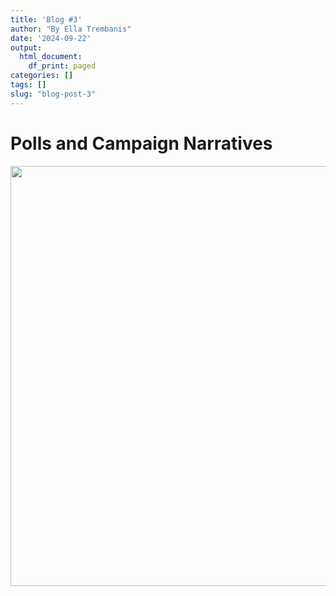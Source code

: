 ```yaml
---
title: 'Blog #3'
author: "By Ella Trembanis"
date: '2024-09-22'
output:
  html_document:
    df_print: paged
categories: []
tags: []
slug: "blog-post-3"
---
```


# Polls and Campaign Narratives










<img src="{{< blogdown/postref >}}index_files/figure-html/fig 1 print-1.png" width="672" />

